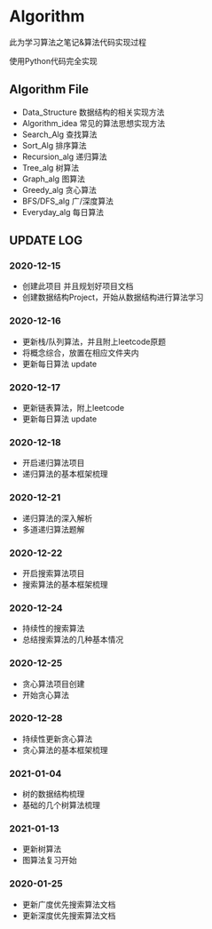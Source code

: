 # Algorithm

此为学习算法之笔记&算法代码实现过程

使用Python代码完全实现

## Algorithm File 
- Data_Structure 数据结构的相关实现方法
- Algorithm_idea 常见的算法思想实现方法
- Search_Alg 查找算法
- Sort_Alg 排序算法
- Recursion_alg 递归算法
- Tree_alg 树算法
- Graph_alg 图算法
- Greedy_alg 贪心算法
- BFS/DFS_alg 广/深度算法
- Everyday_alg 每日算法

## UPDATE LOG
 
### 2020-12-15 

- 创建此项目 并且规划好项目文档
- 创建数据结构Project，开始从数据结构进行算法学习

### 2020-12-16

- 更新栈/队列算法，并且附上leetcode原题
- 将概念综合，放置在相应文件夹内
- 更新每日算法 update

### 2020-12-17 

- 更新链表算法，附上leetcode
- 更新每日算法 update

### 2020-12-18

- 开启递归算法项目
- 递归算法的基本框架梳理

### 2020-12-21

- 递归算法的深入解析
- 多道递归算法题解

### 2020-12-22

- 开启搜索算法项目
- 搜索算法的基本框架梳理

### 2020-12-24

- 持续性的搜索算法
- 总结搜索算法的几种基本情况

### 2020-12-25

- 贪心算法项目创建
- 开始贪心算法

### 2020-12-28

- 持续性更新贪心算法
- 贪心算法的基本框架梳理

### 2021-01-04

- 树的数据结构梳理
- 基础的几个树算法梳理

### 2021-01-13

- 更新树算法
- 图算法复习开始

### 2020-01-25

- 更新广度优先搜索算法文档
- 更新深度优先搜索算法文档